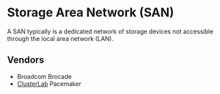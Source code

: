 # Storage Area Network (SAN)
A SAN typically is a dedicated network of storage devices not accessible through the local area network (LAN).

## Vendors
- Broadcom Brocade
- [ClusterLab](https://github.com/ClusterLabs) Pacemaker
